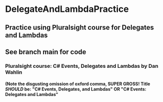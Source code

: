 # DelegateAndLambdaPractice

## Practice using Pluralsight course for Delegates and Lambdas

## See branch main for code

### Pluralsight course: C# Events, Delegates and Lambdas by Dan Wahlin
#### (Note the disgusting omission of oxford comma, SUPER GROSS! Title *SHOULD* be: "C# Events, Delegates, and Lambdas" OR "C# Events: Delegates and Lambdas"
